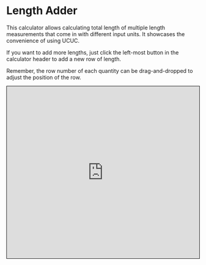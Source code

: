 # Length Adder
This calculator allows calculating total length of multiple length measurements that come in with different input units. It showcases the convenience of using UCUC.  

If you want to add more lengths, just click the left-most button in the calculator header to add a new row of length.  

Remember, the row number of each quantity can be drag-and-dropped to adjust the position of the row.

<iframe src="https://v2.donwen.com/embed/c-20220307.234553663-e3d-09d418-5b4a3f"
  width="100%" height="450" style="border:1px solid black;">
</iframe>
